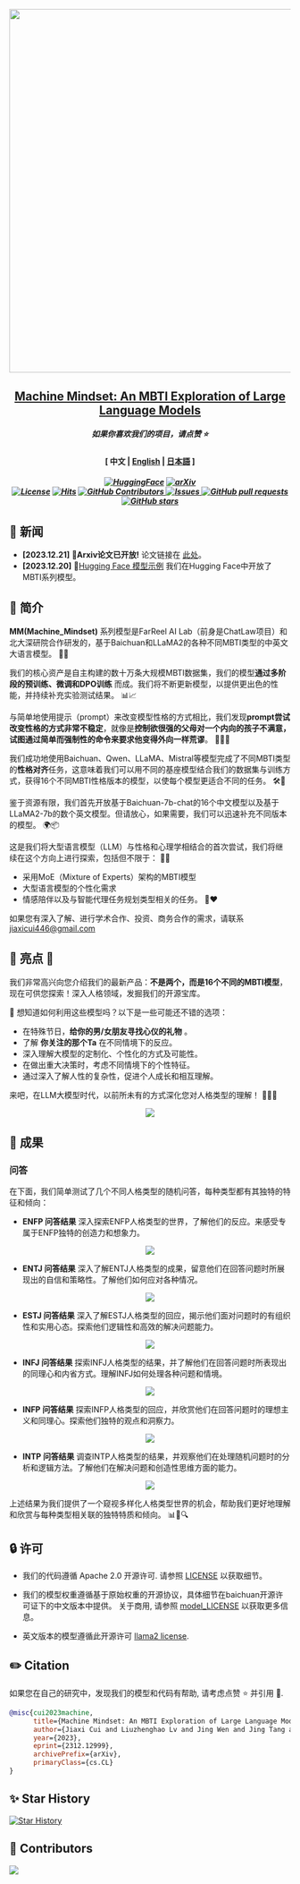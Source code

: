 <p align="center">
    <img src="https://raw.githubusercontent.com/PKU-YuanGroup/Machine-Mindset/main/images/logo.png" width="650" style="margin-bottom: 0.2;"/>
<p>
<h2 align="center"> <a href="https://arxiv.org/pdf/2312.12999.pdf">Machine Mindset: An MBTI Exploration of Large Language Models</a></h2>
<h5 align="center"> 如果你喜欢我们的项目，请点赞 ⭐ 
<h4 align="center"> [ 中文 | <a href="https://github.com/PKU-YuanGroup/Machine-Mindset/blob/main/README_en.md">English</a> | <a href="https://github.com/PKU-YuanGroup/Machine-Mindset/blob/main/README_ja.md">日本語</a> ]
</h2>



<h5 align="center">



[![HuggingFace](https://img.shields.io/badge/🤗-Open%20In%20Spaces-blue.svg)](https://huggingface.co/FarReelAILab/Machine_Mindset_zh_INTP)
[![arXiv](https://img.shields.io/badge/Arxiv-2312.12999-b31b1b.svg?logo=arXiv)](https://arxiv.org/pdf/2312.12999.pdf) <br>
[![License](https://img.shields.io/badge/License-Apache%202.0-yellow)](https://github.com/PKU-YuanGroup/Machine-Mindset/blob/main/LICENSE) 
[![Hits](https://hits.seeyoufarm.com/api/count/incr/badge.svg?url=https%3A%2F%2Fgithub.com%2FPKU-YuanGroup%2FMachine-Mindset&count_bg=%2379C83D&title_bg=%23555555&icon=&icon_color=%23E7E7E7&title=Visitor&edge_flat=false)](https://hits.seeyoufarm.com)
      <a href="https://github.com/PKU-YuanGroup/Machine-Mindset/graphs/contributors">
        <img alt="GitHub Contributors" src="https://img.shields.io/github/contributors/PKU-YuanGroup/Machine-Mindset" />
      </a>
      <a href="https://github.com/PKU-YuanGroup/Machine-Mindset/issues">
        <img alt="Issues" src="https://img.shields.io/github/issues/PKU-YuanGroup/Machine-Mindset?color=0088ff" />
      </a>
      <a href="https://github.com/PKU-YuanGroup/Machine-Mindset/pulls">
        <img alt="GitHub pull requests" src="https://img.shields.io/github/issues-pr/PKU-YuanGroup/Machine-Mindset?color=0088ff" />
      </a>
      <a href="https://github.com/PKU-YuanGroup/Machine-Mindset/stargazers">
        <img alt="GitHub stars" src="https://img.shields.io/github/stars/PKU-YuanGroup/Machine-Mindset?color=ccf" />
      </a>
<br>

</h5>

## 📰 新闻

* **[2023.12.21]**  📑**Arxiv论文已开放!** 论文链接在 [此处](https://arxiv.org/pdf/2312.12999.pdf)。
* **[2023.12.20]**  🤗[Hugging Face 模型示例](https://huggingface.co/FarReelAILab/Machine_Mindset_zh_INTP) 我们在Hugging Face中开放了MBTI系列模型。


## 🚀 简介 

**MM(Machine_Mindset)** 系列模型是FarReel AI Lab（前身是ChatLaw项目）和北大深研院合作研发的，基于Baichuan和LLaMA2的各种不同MBTI类型的中英文大语言模型。 🤖🌐

我们的核心资产是自主构建的数十万条大规模MBTI数据集，我们的模型**通过多阶段的预训练、微调和DPO训练** 而成。我们将不断更新模型，以提供更出色的性能，并持续补充实验测试结果。 📊📈

与简单地使用提示（prompt）来改变模型性格的方式相比，我们发现**prompt尝试改变性格的方式非常不稳定**，就像是**控制欲很强的父母对一个内向的孩子不满意，试图通过简单而强制性的命令来要求他变得外向一样荒谬**。 🙅‍♂️😄

我们成功地使用Baichuan、Qwen、LLaMA、Mistral等模型完成了不同MBTI类型的**性格对齐**任务，这意味着我们可以用不同的基座模型结合我们的数据集与训练方式，获得16个不同MBTI性格版本的模型，以使每个模型更适合不同的任务。 🛠🧩

鉴于资源有限，我们首先开放基于Baichuan-7b-chat的16个中文模型以及基于LLaMA2-7b的数个英文模型。但请放心，如果需要，我们可以迅速补充不同版本的模型。 🌍📦

这是我们将大型语言模型（LLM）与性格和心理学相结合的首次尝试，我们将继续在这个方向上进行探索，包括但不限于： 🚀🌱

- 采用MoE（Mixture of Experts）架构的MBTI模型
- 大型语言模型的个性化需求
- 情感陪伴以及与智能代理任务规划类型相关的任务。 🧠❤️

如果您有深入了解、进行学术合作、投资、商务合作的需求，请联系[jiaxicui446@gmail.com](mailto:jiaxicui446@gmail.com)


## 🌟 亮点 🌟

我们非常高兴向您介绍我们的最新产品：**不是两个，而是16个不同的MBTI模型**，现在可供您探索！深入人格领域，发掘我们的开源宝库。

🤔 想知道如何利用这些模型吗？以下是一些可能还不错的选项：

+ 在特殊节日，**给你的男/女朋友寻找心仪的礼物** 。
+ 了解 **你关注的那个Ta** 在不同情境下的反应。
+ 深入理解大模型的定制化、个性化的方式及可能性。
+ 在做出重大决策时，考虑不同情境下的个性特征。
+ 通过深入了解人性的复杂性，促进个人成长和相互理解。

来吧，在LLM大模型时代，以前所未有的方式深化您对人格类型的理解！ 🎉🧠🌈

<div align="center"><img src="https://raw.githubusercontent.com/PKU-YuanGroup/Machine-Mindset/main/images/arxiv_index.png" style="width=40%;"/></div>


## 🚀 成果

### 问答

在下面，我们简单测试了几个不同人格类型的随机问答，每种类型都有其独特的特征和倾向：

+ **ENFP 问答结果** 深入探索ENFP人格类型的世界，了解他们的反应。来感受专属于ENFP独特的创造力和想象力。

<div align="center"><img src="https://raw.githubusercontent.com/PKU-YuanGroup/Machine-Mindset/main/images/ENFP_res.png" style="width=40%;"/></div>

+ **ENTJ 问答结果** 深入了解ENTJ人格类型的成果，留意他们在回答问题时所展现出的自信和策略性。了解他们如何应对各种情况。

<div align="center"><img src="https://raw.githubusercontent.com/PKU-YuanGroup/Machine-Mindset/main/images/ENTJ_res.png" style="width=40%;"/></div>

+ **ESTJ 问答结果** 深入了解ESTJ人格类型的回应，揭示他们面对问题时的有组织性和实用心态。探索他们逻辑性和高效的解决问题能力。

<div align="center"><img src="https://raw.githubusercontent.com/PKU-YuanGroup/Machine-Mindset/main/images/ESTJ_res.png" style="width=40%;"/></div>

+ **INFJ 问答结果** 探索INFJ人格类型的结果，并了解他们在回答问题时所表现出的同理心和内省方式。理解INFJ如何处理各种问题和情境。

<div align="center"><img src="https://raw.githubusercontent.com/PKU-YuanGroup/Machine-Mindset/main/images/INFJ_res.png" style="width=40%;"/></div>

+ **INFP 问答结果** 探索INFP人格类型的回应，并欣赏他们在回答问题时的理想主义和同理心。探索他们独特的观点和洞察力。

<div align="center"><img src="https://raw.githubusercontent.com/PKU-YuanGroup/Machine-Mindset/main/images/INFP_res.png" style="width=40%;"/></div>

+ **INTP 问答结果** 调查INTP人格类型的结果，并观察他们在处理随机问题时的分析和逻辑方法。了解他们在解决问题和创造性思维方面的能力。

<div align="center"><img src="https://raw.githubusercontent.com/PKU-YuanGroup/Machine-Mindset/main/images/INTP_res.png" style="width=40%;"/></div>

上述结果为我们提供了一个窥视多样化人格类型世界的机会，帮助我们更好地理解和欣赏与每种类型相关联的独特特质和倾向。 📊🧠🔍




## 🔒 许可

* 我们的代码遵循 Apache 2.0 开源许可. 请参照 [LICENSE](https://github.com/PKU-YuanGroup/Machine-Mindset/blob/main/LICENSE) 以获取细节。

* 我们的模型权重遵循基于原始权重的开源协议，具体细节在baichuan开源许可证下的中文版本中提供。 关于商用, 请参照 [model_LICENSE](https://huggingface.co/JessyTsu1/Machine_Mindset_zh_INTP/resolve/main/Machine_Mindset%E5%9F%BA%E4%BA%8Ebaichuan%E7%9A%84%E6%A8%A1%E5%9E%8B%E7%A4%BE%E5%8C%BA%E8%AE%B8%E5%8F%AF%E5%8D%8F%E8%AE%AE.pdf) 以获取更多信息。

* 英文版本的模型遵循此开源许可 [llama2 license](https://ai.meta.com/resources/models-and-libraries/llama-downloads/).

## ✏️ Citation

如果您在自己的研究中，发现我们的模型和代码有帮助, 请考虑点赞 :star: 并引用 :pencil:.

```BibTeX
@misc{cui2023machine,
      title={Machine Mindset: An MBTI Exploration of Large Language Models}, 
      author={Jiaxi Cui and Liuzhenghao Lv and Jing Wen and Jing Tang and YongHong Tian and Li Yuan},
      year={2023},
      eprint={2312.12999},
      archivePrefix={arXiv},
      primaryClass={cs.CL}
}
```


<!---->

## ✨ Star History

[![Star History](https://api.star-history.com/svg?repos=PKU-YuanGroup/Machine-Mindset&type=Date)](https://star-history.com/#PKU-YuanGroup/Machine-Mindset&Date)

## 🤝 Contributors

<a href="https://github.com/PKU-YuanGroup/Machine-Mindset/graphs/contributors">
  <img src="https://contrib.rocks/image?repo=PKU-YuanGroup/Machine-Mindset" />
</a>

